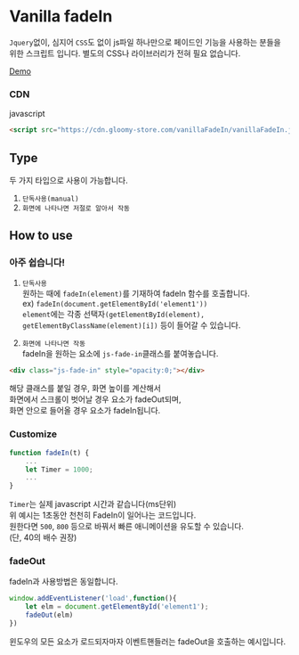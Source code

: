 # Vanilla fadeIn

`Jquery`없이, 심지어 `CSS`도 없이 js파일 하나만으로 페이드인 기능을 사용하는 분들을 위한 스크립트 입니다.
별도의 CSS나 라이브러리가 전혀 필요 없습니다.

[Demo](https://www.gloomy-store.com/demo/vanillaFadeIn/)

### CDN

javascript
```html
<script src="https://cdn.gloomy-store.com/vanillaFadeIn/vanillaFadeIn.js"></script>
```

## Type

두 가지 타입으로 사용이 가능합니다.
1. `단독사용(manual)`
2. `화면에 나타나면 저절로 알아서 작동`


## How to use

### 아주 쉽습니다!

1. `단독사용`  
원하는 때에 `fadeIn(element)`를 기재하여 fadeIn 함수를 호출합니다.  
ex) `fadeIn(document.getElementById('element1'))`  
`element`에는 각종 선택자`(getElementById(element), getElementByClassName(element)[i])` 등이 들어갈 수 있습니다.

2. `화면에 나타나면 작동`  
fadeIn을 원하는 요소에 `js-fade-in`클래스를 붙여놓습니다.  
```html
<div class="js-fade-in" style="opacity:0;"></div>
```
해당 클래스를 붙일 경우, 화면 높이를 계산해서   
화면에서 스크롤이 벗어날 경우 요소가 fadeOut되며,  
화면 안으로 들어올 경우 요소가 fadeIn됩니다.


### Customize

```javascript
function fadeIn(t) {
	...
	let Timer = 1000;
	...
}
```
`Timer`는 실제 javascript 시간과 같습니다(ms단위)  
위 예시는 1초동안 천천히 FadeIn이 일어나는 코드입니다.  
원한다면 `500`, `800` 등으로 바꿔서 빠른 애니메이션을 유도할 수 있습니다.  
(단, 40의 배수 권장)


### fadeOut

fadeIn과 사용방법은 동일합니다.
```javascript
window.addEventListener('load',function(){
	let elm = document.getElementById('element1');
	fadeOut(elm)
})
```
윈도우의 모든 요소가 로드되자마자 이벤트핸들러는 fadeOut을 호출하는 예시입니다.
